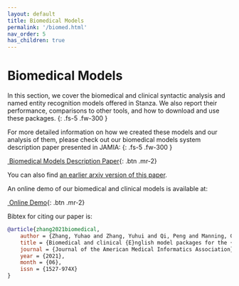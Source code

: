 ```yaml
---
layout: default
title: Biomedical Models
permalink: '/biomed.html'
nav_order: 5
has_children: true
---
```


# Biomedical Models

In this section, we cover the biomedical and clinical syntactic analysis and named entity recognition models offered in Stanza. We also report their performance, comparisons to other tools, and how to download and use these packages.
{: .fs-5 .fw-300 }

For more detailed information on how we created these models and our analysis of them, please check out our biomedical models system description paper presented in JAMIA:
{: .fs-5 .fw-300 }

[<i class="fas fa-book-open"></i> &nbsp;Biomedical Models Description Paper](https://doi.org/10.1093/jamia/ocab090){: .btn .mr-2}

You can also find [an earlier arxiv version of this paper](https://arxiv.org/abs/2007.14640).

An online demo of our biomedical and clinical models is available at:

[<i class="fas fa-desktop"></i> &nbsp;Online Demo](http://stanza.run/bio){: .btn .mr-2}

Bibtex for citing our paper is:
```bibtex
@article{zhang2021biomedical,
    author = {Zhang, Yuhao and Zhang, Yuhui and Qi, Peng and Manning, Christopher D and Langlotz, Curtis P},
    title = {Biomedical and clinical {E}nglish model packages for the {S}tanza {P}ython {NLP} library},
    journal = {Journal of the American Medical Informatics Association},
    year = {2021},
    month = {06},
    issn = {1527-974X}
}
```
